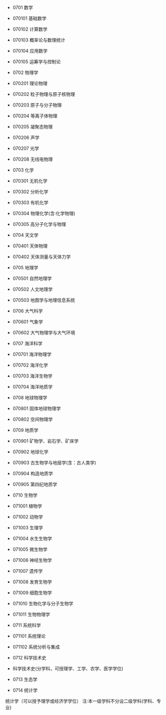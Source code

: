 * 0701 数学
* 070101 基础数学
* 070102 计算数学
* 070103 概率论与数理统计
* 070104 应用数学
* 070105 运筹学与控制论

* 0702 物理学
* 070201 理论物理
* 070202 粒子物理与原子核物理
* 070203 原子与分子物理
* 070204 等离子体物理
* 070205 凝聚态物理
* 070206 声学
* 070207 光学
* 070208 无线电物理

* 0703 化学
* 070301 无机化学
* 070302 分析化学
* 070303 有机化学
* 070304 物理化学(含∶化学物理)
* 070305 高分子化学与物理

* 0704 天文学
* 070401 天体物理
* 070402 天体测量与天体力学

* 0705 地理学
* 070501 自然地理学
* 070502 人文地理学
* 070503 地图学与地理信息系统

* 0706 大气科学
* 070601 气象学
* 070602 大气物理学与大气环境

* 0707 海洋科学
* 070701 海洋物理学
* 070702 海洋化学
* 070703 海洋生物学
* 070704 海洋地质学

* 0708 地球物理学
* 070801 固体地球物理学
* 070802 空间物理学

* 0709 地质学
* 070901 矿物学、岩石学、矿床学
* 070902 地球化学
* 070903 古生物学与地层学(含：古人类学)
* 070904 构造地质学
* 070905 第四纪地质学

* 0710 生物学
* 071001 植物学
* 071002 动物学
* 071003 生理学
* 071004 水生生物学
* 071005 微生物学
* 071006 神经生物学
* 071007 遗传学
* 071008 发育生物学
* 071009 细胞生物学
* 071010 生物化学与分子生物学
* 071011 生物物理学

* 0711 系统科学
* 071101 系统理论
* 071102 系统分析与集成
* 0712 科学技术史
* 科学技术史(分学科，可授理学、工学、农学、医学学位)

* 0713 生态学
* 0714 统计学

统计学（可以授予理学或经济学学位）
注∶本一级学科不分设二级学科(学科、专业)